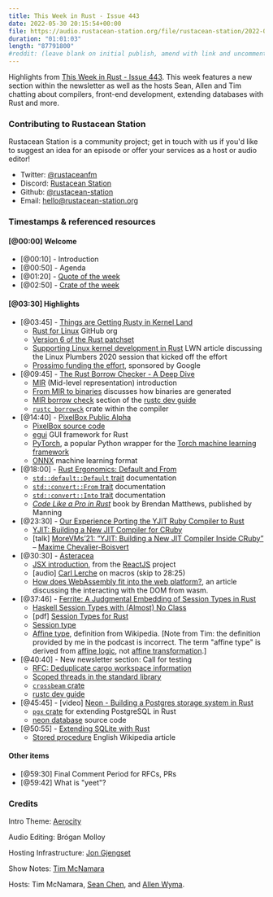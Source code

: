 ```yaml
---
title: This Week in Rust - Issue 443
date: 2022-05-30 20:15:54+00:00
file: https://audio.rustacean-station.org/file/rustacean-station/2022-05-18-twir-443.mp3
duration: "01:01:03"
length: "87791800"
#reddit: (leave blank on initial publish, amend with link and uncomment this line after Reddit thread has been posted)
---
```


Highlights from [This Week in Rust - Issue 443](https://this-week-in-rust.org/blog/2022/05/18/this-week-in-rust-443/). This week features a new section within the newsletter as well as the hosts Sean, Allen and Tim chatting about compilers, front-end development, extending databases with Rust and more.

<!--
The episode introduction goes here.
The first paragraph should ideally be short, and is used in various
places as a "short description" for the episode. Any subsequent
paragraphs show up as "expanded description".
-->

### Contributing to Rustacean Station

<!-- You can probably leave this as-is -->

Rustacean Station is a community project; get in touch with us if you'd like to suggest an idea for an episode or offer your services as a host or audio editor!

- Twitter: [@rustaceanfm](https://twitter.com/rustaceanfm)
- Discord: [Rustacean Station](https://discord.gg/cHc3Gyc)
- Github: [@rustacean-station](https://github.com/rustacean-station/)
- Email: [hello@rustacean-station.org](mailto:hello@rustacean-station.org)

### Timestamps & referenced resources

<!--
In this section, leave timestamped notes of the form:

 - [@HH:MM:SS] - Topic at first timestamp
 - [@HH:MM:SS] - Topic at second timestamp
     - A link to additional material discussed during the preceding topic

-->

#### [@00:00] Welcome

- [@00:10] - Introduction
- [@00:50] - Agenda
- [@01:20] - [Quote of the week](https://lobste.rs/s/vtcocq/c_is_truly_all_we_need_everything_else_is#c_yrcjm1)
- [@02:50] - [Crate of the week](https://crates.io/crates/cargo-supply-chain)

#### [@03:30] Highlights

- [@03:45] - [Things are Getting Rusty in Kernel Land](https://hackaday.com/2022/05/17/things-are-getting-rusty-in-kernel-land/)
  - [Rust for Linux](https://github.com/Rust-for-Linux) GitHub org
  - [Version 6 of the Rust patchset](https://lore.kernel.org/lkml/20220507052451.12890-1-ojeda@kernel.org/)
  - [Supporting Linux kernel development in Rust](https://lwn.net/Articles/829858/) LWN article discussing the Linux Plumbers 2020 session that kicked off the effort
  - [Prossimo funding the effort](https://www.memorysafety.org/initiative/linux-kernel/), sponsored by Google
- [@09:45] - [The Rust Borrow Checker - A Deep Dive](https://www.infoq.com/presentations/rust-borrow-checker/)
  - [MIR](https://rustc-dev-guide.rust-lang.org/mir/index.html) (Mid-level representation) introduction
  - [From MIR to binaries](https://rustc-dev-guide.rust-lang.org/part-5-intro.html) discusses how binaries are generated
  - [MIR borrow check](https://rustc-dev-guide.rust-lang.org/borrow_check.html) section of the [rustc dev guide](https://rustc-dev-guide.rust-lang.org/)
  - [`rustc_borrowck`](https://doc.rust-lang.org/nightly/nightly-rustc/rustc_borrowck/index.html) crate within the compiler
- [@14:40] - [PixelBox Public Alpha](https://www.josephcatrambone.com/?p=1382)
  - [PixelBox source code](https://github.com/JosephCatrambone/pixelbox)
  - [egui](https://github.com/emilk/egui) GUI framework for Rust
  - [PyTorch](https://pytorch.org/), a popular Python wrapper for the [Torch machine learning framework](http://torch.ch/)
  - [ONNX](https://onnx.ai/) machine learning format
- [@18:00] - [Rust Ergonomics: Default and From](https://elijahcaine.me/rust-default-from/)
  - [`std::default::Default` trait](https://doc.rust-lang.org/std/default/trait.Default.html) documentation
  - [`std::convert::From` trait](https://doc.rust-lang.org/std/convert/trait.From.html) documentation
  - [`std::convert::Into` trait](https://doc.rust-lang.org/std/convert/trait.Into.html) documentation
  - [_Code Like a Pro in Rust_](https://www.manning.com/books/code-like-a-pro-in-rust) book by Brendan Matthews, published by Manning
- [@23:30] - [Our Experience Porting the YJIT Ruby Compiler to Rust](https://shopify.engineering/porting-yjit-ruby-compiler-to-rust)
  - [YJIT: Building a New JIT Compiler for CRuby](https://shopify.engineering/yjit-just-in-time-compiler-cruby)
  - [talk] [MoreVMs’21: “YJIT: Building a New JIT Compiler Inside
    CRuby”](https://www.youtube.com/watch?v=vucLAqv7qpc) – [Maxime Chevalier-Boisvert](https://twitter.com/Love2Code)
- [@30:30] - [Asteracea](https://blog.schichler.dev/posts/Asteracea/)
  - [JSX introduction](https://reactjs.org/docs/introducing-jsx.html), from the [ReactJS](https://reactjs.org/) project
  - [audio] [Carl Lerche](https://rustacean-station.org/episode/041-carl-lerche/) on macros (skip to 28:25)
  - [How does WebAssembly fit into the web platform?](https://developer.mozilla.org/en-US/docs/WebAssembly/Concepts#how_does_webassembly_fit_into_the_web_platform), an article discussing the interacting with the DOM from wasm.
- [@37:46] - [Ferrite: A Judgmental Embedding of Session Types in Rust](https://arxiv.org/abs/2205.06921)
  - [Haskell Session Types with (Almost) No Class](https://users.cs.northwestern.edu/~jesse/pubs/haskell-session-types/)
  - [pdf] [Session Types for Rust](https://munksgaard.me/papers/laumann-munksgaard-larsen.pdf)
  - [Session type](https://en.wikipedia.org/wiki/Session_type)
  - [Affine type](https://en.wikipedia.org/wiki/Substructural_type_system#Affine_type_systems), definition from Wikipedia. [Note from Tim: the definition provided by me in the podcast is incorrect. The term "affine type" is derived from [affine logic](https://en.wikipedia.org/wiki/Affine_logic), not [affine transformation](https://en.wikipedia.org/wiki/Affine_transformation).]
- [@40:40] - New newsletter section: Call for testing
  - [RFC: Deduplicate cargo workspace information](https://github.com/rust-lang/rfcs/pull/2906)
  - [Scoped threads in the standard library](https://github.com/rust-lang/rust/issues/93203)
  - [`crossbeam` crate](https://docs.rs/crossbeam/)
  - [rustc dev guide](https://rustc-dev-guide.rust-lang.org/)
- [@45:45] - [video] [Neon - Building a Postgres storage system in Rust](https://www.youtube.com/watch?v=kAQeout-mh8)
  - [`pgx` crate](https://github.com/tcdi/pgx) for extending PostgreSQL in Rust
  - [neon database](https://github.com/neondatabase/neon) source code
- [@50:55] - [Extending SQLite with Rust](https://ricardoanderegg.com/posts/extending-sqlite-with-rust/)
  - [Stored procedure](https://en.wikipedia.org/wiki/Stored_procedure) English Wikipedia article

#### Other items

- [@59:30] Final Comment Period for RFCs, PRs
- [@59:42] What is "yeet"?

### Credits

Intro Theme: [Aerocity](https://twitter.com/AerocityMusic)

Audio Editing: Brógan Molloy

Hosting Infrastructure: [Jon Gjengset](https://twitter.com/jonhoo/)

Show Notes: [Tim McNamara][tim]

Hosts: Tim McNamara, [Sean Chen][sean], and [Allen Wyma][allen].

[allen]: https://twitter.com/allenwyma
[jon]: https://twitter.com/jonhoo
[sean]: https://twitter.com/seanchen1991
[tim]: https://twitter.com/timClicks

